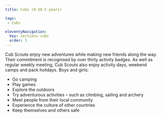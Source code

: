 ```yaml
---
title: Cubs (8-10.5 years)

tags:
 - Cubs

eleventyNavigation:
  key: sections-cubs
  order: 3
---
```


Cub Scouts enjoy new adventures while making new friends along the way. Their commitment is recognised by over thirty activity badges. As well as regular weekly meeting, Cub Scouts also enjoy activity days, weekend camps and pack holidays. Boys and girls:
  - Go camping
  - Play games
  - Explore the outdoors
  - Try adventurous activities – such as climbing, sailing and archery
  - Meet people from their local community
  - Experience the culture of other countries
  - Keep themselves and others safe